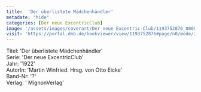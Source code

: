```yaml
---
title:  'Der überlistete Mädchenhändler'
metadate: "hide"
categories: [Der neue ExcentricClub]
image: '/assets/images/coverart/Der neue Excentric-Club/1193752876_00000010.jpg'
visit: 'https://portal.dnb.de/bookviewer/view/1193752876#page/n0/mode/2up'
---
```

Titel: 'Der überlistete Mädchenhändler' <br>
Serie: 'Der neue ExcentricClub' <br>
Jahr: '1922' <br>
AutorIn: 'Martin Winfried. Hrsg. von Otto Eicke' <br>
Band-Nr: '?' <br>
Verlag: ' MignonVerlag'